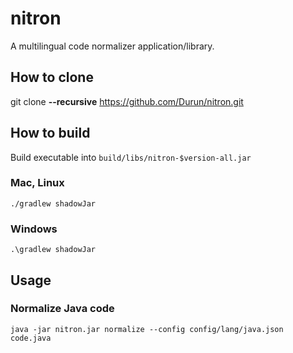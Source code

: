 # nitron
A multilingual code normalizer application/library.


## How to clone
git clone **--recursive** https://github.com/Durun/nitron.git


## How to build
Build executable into `build/libs/nitron-$version-all.jar`

### Mac, Linux
```shell
./gradlew shadowJar
```

### Windows
```shell
.\gradlew shadowJar
```


## Usage

### Normalize Java code
```shell
java -jar nitron.jar normalize --config config/lang/java.json code.java
```
